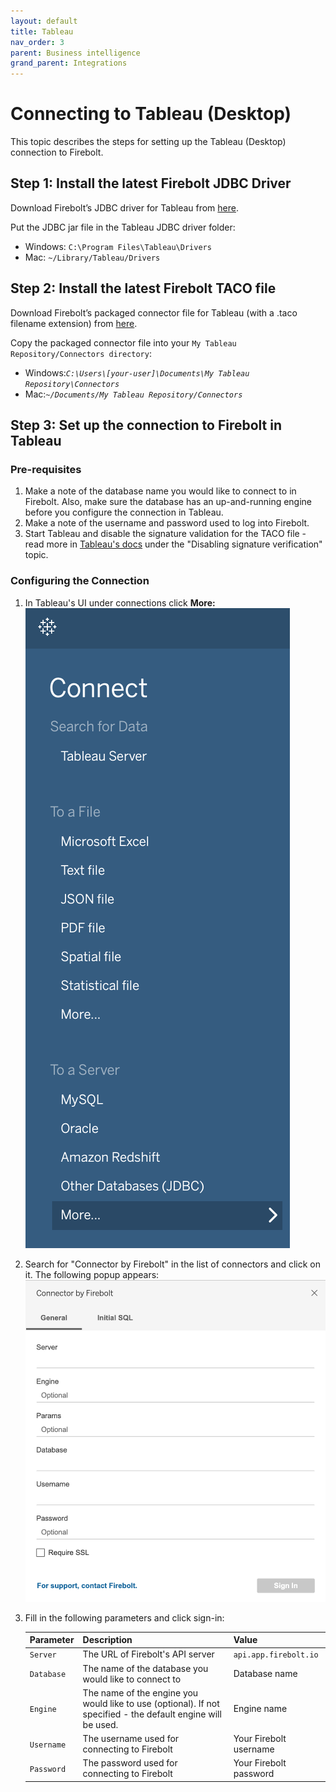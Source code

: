 ```yaml
---
layout: default
title: Tableau
nav_order: 3
parent: Business intelligence
grand_parent: Integrations
---
```


# Connecting to Tableau (Desktop)

This topic describes the steps for setting up the Tableau (Desktop) connection to Firebolt.

## Step 1: Install the latest Firebolt JDBC Driver

Download Firebolt’s JDBC driver for Tableau from [here](../connecting-via-jdbc.md).

Put the JDBC jar file in the Tableau JDBC driver folder:

* Windows: `C:\Program Files\Tableau\Drivers`
* Mac: `~/Library/Tableau/Drivers`

## Step 2: Install the latest Firebolt TACO file

Download Firebolt’s packaged connector file for Tableau (with a .taco filename extension) from [here](https://firebolt-publishing-public.s3.amazonaws.com/repo/Tableau/firebolt_connector.taco).

Copy the packaged connector file into your `My Tableau Repository/Connectors directory`:

* Windows:_`C:\Users\[your-user]\Documents\My Tableau Repository\Connectors`_
* Mac:_`~/Documents/My Tableau Repository/Connectors`_

## Step 3: Set up the connection to Firebolt in Tableau

### Pre-requisites

1. Make a note of the database name you would like to connect to in Firebolt. Also, make sure the database has an up-and-running engine before you configure the connection in Tableau.
2. Make a note of the username and password used to log into Firebolt.
3. Start Tableau and disable the signature validation for the TACO file - read more in [Tableau's docs](https://tableau.github.io/connector-plugin-sdk/docs/run-taco) under the "Disabling signature verification" topic.

### Configuring the Connection

1. In Tableau's UI under connections click **More:** ![](../../assets/images/screen-shot-2021-03-22-at-16.53.10.png)
2. Search for "Connector by Firebolt" in the list of connectors and click on it. The following popup appears: ![](../../assets/images/screen-shot-2021-03-22-at-16.55.34.png)
3.  Fill in the following parameters and click sign-in:

    | Parameter  | Description                                                                                                  | Value                  |
    | ---------- | ------------------------------------------------------------------------------------------------------------ | ---------------------- |
    | `Server`   | The URL of Firebolt's API server                                                                             | `api.app.firebolt.io`  |
    | `Database` | The name of the database you would like to connect to                                                        | Database name          |
    | `Engine`   | The name of the engine you would like to use (optional). If not specified - the default engine will be used. | Engine name            |
    | `Username` | The username used for connecting to Firebolt                                                                 | Your Firebolt username |
    | `Password` | The password used for connecting to Firebolt                                                                 | Your Firebolt password |
